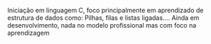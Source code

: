 Iniciação em linguagem C, foco principalmente em aprendizado de estrutura de dados como: Pilhas, filas e listas ligadas.... Ainda em desenvolvimento, nada no modelo profissional mas com foco na aprendizagem 